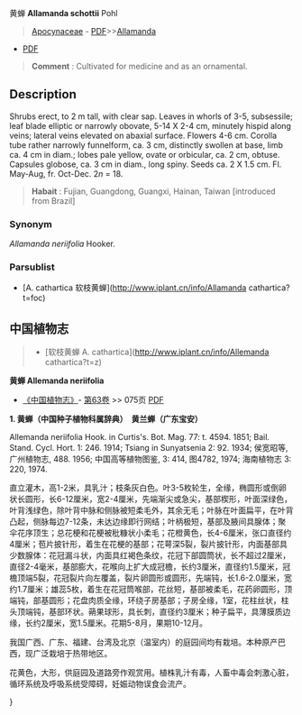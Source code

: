 黄蝉 **Allamanda schottii** Pohl

> [Apocynaceae](http://www.iplant.cn/info/Apocynaceae?t=foc) - [PDF](http://www.iplant.cn/foc/pdf/Apocynaceae.pdf)>>[Allamanda](http://www.iplant.cn/info/Allamanda?t=foc)
 - [PDF](http://www.iplant.cn/foc/pdf/Allamanda.pdf)


> **Comment** : 
> Cultivated for medicine and as an ornamental.

## Description

Shrubs erect, to 2 m tall, with clear sap. Leaves in whorls of 3-5, subsessile; leaf blade elliptic or narrowly obovate, 5-14 X 2-4 cm, minutely hispid along veins; lateral veins elevated on abaxial surface. Flowers 4-6 cm. Corolla tube rather narrowly funnelform, ca. 3 cm, distinctly swollen at base, limb ca. 4 cm in diam.; lobes pale yellow, ovate or orbicular, ca. 2 cm, obtuse. Capsules globose, ca. 3 cm in diam., long spiny. Seeds ca. 2 X 1.5 cm. Fl. May-Aug, fr. Oct-Dec. 2*n* = 18.


> **Habait** : 
> Fujian, Guangdong, Guangxi, Hainan, Taiwan [introduced from Brazil]

### Synonym
*Allamanda neriifolia* Hooker.

### Parsublist

* [A.  cathartica  软枝黄蝉](http://www.iplant.cn/info/Allamanda cathartica?t=foc)

## 中国植物志

> * [软枝黄蝉  A.  cathartica](http://www.iplant.cn/info/Allemanda cathartica?t=z)


**黄蝉 Allemanda neriifolia**

* [《中国植物志》](http://www.iplant.cn/frps)- [第63卷](http://www.iplant.cn/frps/vol/63) >> 075页 [PDF](http://www.iplant.cn/frps/pdf/63/075.pdf)


**1. 黄蝉（中国种子植物科属辞典）　黄兰蝉（广东宝安）**

Allemanda neriifolia Hook. in Curtis's. Bot. Mag. 77: t. 4594. 1851; Bail. Stand. Cycl. Hort. 1: 246. 1914; Tsiang in Sunyatsenia 2: 92. 1934; 侯宽昭等, 广州植物志, 488. 1956; 中国高等植物图鉴, 3: 414, 图4782, 1974; 海南植物志 3: 220, 1974.

直立灌木，高1-2米，具乳汁；枝条灰白色。叶3-5枚轮生，全缘，椭圆形或倒卵状长圆形，长6-12厘米，宽2-4厘米，先端渐尖或急尖，基部楔形，叶面深绿色，叶背浅绿色，除叶背中脉和侧脉被短柔毛外，其余无毛；叶脉在叶面扁平，在叶背凸起，侧脉每边7-12条，未达边缘即行网结；叶柄极短，基部及腋间具腺体；聚伞花序顶生；总花梗和花梗被秕糠状小柔毛；花橙黄色，长4-6厘米，张口直径约4厘米；苞片披针形，着生在花梗的基部；花萼深5裂，裂片披针形，内面基部具少数腺体：花冠漏斗状，内面具红褐色条纹，花冠下部圆筒状，长不超过2厘米，直径2-4毫米，基部膨大，花喉向上扩大成冠檐，长约3厘米，直径约1.5厘米，冠檐顶端5裂，花冠裂片向左覆盖，裂片卵圆形或圆形，先端钝，长1.6-2.0厘米，宽约1.7厘米；雄蕊5枚，着生在花冠筒喉部，花丝短，基部被柔毛，花药卵圆形，顶端钝，部基圆形；花盘肉质全缘，环绕子房基部；子房全缘，1室，花柱丝状，柱头顶端钝，基部环状。蒴果球形，具长刺，直径约3厘米；种子扁平，具薄膜质边缘，长约2厘米，宽1.5厘米。花期5-8月，果期10-12月。

我国广西、广东、福建、台湾及北京（温室内）的庭园间均有栽培。本种原产巴西，现广泛栽培于热带地区。

花黄色，大形，供庭园及道路旁作观赏用。植株乳汁有毒，人畜中毒会刺激心脏，循环系统及呼吸系统受障碍，妊娠动物误食会流产。

}